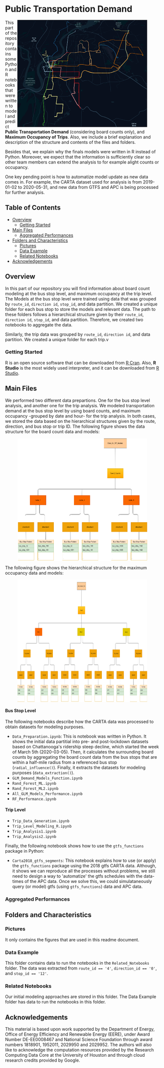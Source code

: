 # Public Transportation Demand

<figure class = "image">
 <img src="Pictures/Inbound_Routes.png" align="right" width="450" height="350" caption="GTFS CARTA Dataset: Inbound Routes."/>
</figure>

This part of the repository contains some Python and R notebooks that were written to model and predict **Public Transportation Demand** (considering board counts only), and **Maximum Occupancy of Trips**. Also, we include a brief explanation and description of the structure and contents of the files and folders. 

Besides that, we explain why the finals models were written in R instead of Python. Moreover, we expect that the information is sufficiently clear so other team members can extend the analysis to for example alight counts or occupancy.

One key pending point is how to automatize model update as new data comes in. For example, the CARTA dataset used for analysis is from 2019-01-02 to 2020-05-31, and new data from GTFS and APC is being processed for further analysis.

<!-- TABLE OF CONTENTS -->
## Table of Contents

* [Overview](#overview)
  * [Getting Started](#getting-started)
* [Main Files](#main-files)
  * [Aggregated Performances](#aggregated-performances)
* [Folders and Characteristics](#files-characteristics)
  * [Pictures](#folder1)
  * [Data Example](#data-example)
  * [Related Notebooks](#related-notebooks)
* [Acknowledgements](#acknowledgements)


## Overview

In this part of our repository you will find information about board count modeling at the bus stop level, and maximum occupancy at the trip level. The Models at the bus stop level were trained using data that was grouped by `route_id`, `direction id`, `stop_id`, and data partition. We created a unique folder for each bus stop to store the models and relevant data. The path to these folders follows a hierarchical structure given by their `route_id`, `direction id`, `stop_id`, and data partition. Therefore, we created two notebooks to aggregate the data. 


Similarly, the trip data was grouped by `route_id`, `direction id`, and data partition. We created a unique folder for each trip.v

### Getting Started

R is an open source software that can be downloaded from [R Cran](https://cran.r-project.org/). Also, **R Studio** is the most widely used interpreter, and it can be downloaded from [R Studio](https://rstudio.com/). 

## Main Files

We performed two different data prepartions. One for the bus stop level analysis, and another one for the trip analysis. We modeled transportation demand at the bus stop level by using board counts, and maximum occupancy -grouped by date and hour- for the trip analysis. In both cases, we stored the data based on the hierarchical structures given by the route, direction, and bus stop or trip ID. The following figure shows the data structure for the board count data and models:

<figure class = "image">
 <img src="Pictures/data_structure_routes.png" align="center" width="450" height="400" caption="Bus Stop Data Structure."/>
</figure>

The following figure shows the hierarchical structure for the maximum occupancy data and models:
<figure class = "image">
 <img src="Pictures/Trip_Data_Structure.png" align="center" width="450" height="400" caption="Trip Data Structure."/>
</figure>

#### Bus Stop Level

The following notebooks describe how the CARTA data was processed to obtain datasets for modeling purposes. 

* `Data_Preparation.ipynb`: This is notebook was written in Python. It shows the initial data partitial into pre- and post-lockdown datasets based on Chattanooga's ridership steep decline, which started the week of March 5th (2020-03-05). Then, it calculates the surrounding board counts by aggregating the board count data from the bus stops that are within a half-mile radius from a referenced bus stop (`radial_influence()`). Finally, it extracts the datasets for modeling purposes (`data_extraction()`).
* `GLM_Demand_Models_Function.ipynb`
* `Rand_Forest_ML.ipynb`
* `Rand_Forest_ML2.ipynb`
* `All_GLM_Models_Performance.ipynb`
* `RF_Performance.ipynb`

#### Trip Level

* `Trip_Data_Generation.ipynb`
* `Trip_Level_Modeling_R.ipynb`
* `Trip_Analysis1.ipynb`
* `Trip_Analysis2.ipynb`

Finally, the following notebook shows how to use the `gtfs_functions` package in Python:

* `Carta2018_gtfs_segments`: This notebook explains how to use (or apply) the `gtfs_functions` package using the 2018 gtfs CARTA data. Although, it shows we can reproduce all the processes without problems, we still need to design a way to 'automatize' the gtfs schedules with the data-times of the APC data. Once we solve this, we could simulataneously query (or model) gtfs (using `gtfs_functions`) data and APC data.

### Aggregated Performances

## Folders and Characteristics

### Pictures

It only contains the figures that are used in this readme document.

### Data Example

This folder contains data to run the notebooks in the `Related_Notebooks` folder. The data was extracted from `route_id == '4'`, `direction_id == '0'`, and `stop_id == '12'`.

### Related Notebooks

Our initial modeling approaches are stored in this folder. The Data Example folder has data to run the notebooks in this folder.

## Acknowledgements

This material is based upon work supported by the Department of Energy, Office of Energy Efficiency and Renewable Energy (EERE), under Award Number DE-EE0008467 and National Science Foundation through award numbers 1818901, 1952011, 2029950 and 2029952. The authors will also like to acknowledge the computation resources provided by the Research Computing Data Core at the University of Houston and through cloud research credits provided by Google.

